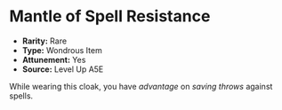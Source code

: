 
# Mantle of Spell Resistance

* **Rarity:** Rare
* **Type:** Wondrous Item
* **Attunement:** Yes
* **Source:** Level Up A5E


While wearing this cloak, you have _advantage_  on _saving throws_  against spells.
